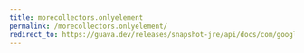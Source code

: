 ```yaml
---
title: morecollectors.onlyelement
permalink: /morecollectors.onlyelement/
redirect_to: https://guava.dev/releases/snapshot-jre/api/docs/com/google/common/collect/MoreCollectors.html#onlyElement--
---
```

